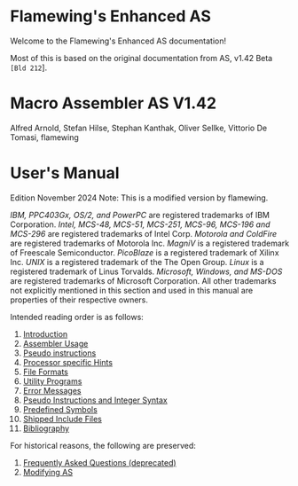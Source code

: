 # Flamewing's Enhanced AS

<!-- markdownlint-disable MD025 -->
<!-- markdownlint-disable MD030 -->

Welcome to the Flamewing's Enhanced AS documentation!

Most of this is based on the original documentation from AS, v1.42 Beta `[Bld 212`].

# Macro Assembler AS V1.42

Alfred Arnold, Stefan Hilse, Stephan Kanthak, Oliver Sellke, Vittorio De Tomasi, flamewing

# User's Manual

Edition November 2024 Note: This is a modified version by flamewing.

_IBM, PPC403Gx, OS/2, and PowerPC_ are registered trademarks of IBM Corporation.
_Intel, MCS-48, MCS-51, MCS-251, MCS-96, MCS-196 and MCS-296_ are registered trademarks of Intel Corp.
_Motorola and ColdFire_ are registered trademarks of Motorola Inc.
_MagniV_ is a registered trademark of Freescale Semiconductor.
_PicoBlaze_ is a registered trademark of Xilinx Inc.
_UNIX_ is a registered trademark of the The Open Group.
_Linux_ is a registered trademark of Linus Torvalds.
_Microsoft, Windows, and MS-DOS_ are registered trademarks of Microsoft Corporation.
All other trademarks not explicitly mentioned in this section and used in this manual are properties of their respective owners.

Intended reading order is as follows:

1. [Introduction](introduction.md)
2. [Assembler Usage](assembler-usage.md)
3. [Pseudo instructions](pseudo-instructions.md)
4. [Processor specific Hints](processor-specific-hints.md)
5. [File Formats](file-formats.md)
6. [Utility Programs](utility-programs.md)
7. [Error Messages](error-messages.md)
8. [Pseudo Instructions and Integer Syntax](pseudo-instructions-and-integer-syntax.md)
9. [Predefined Symbols](predefined-symbols.md)
10. [Shipped Include Files](shipped-include-files.md)
11. [Bibliography](bibliography.md)

For historical reasons, the following are preserved:

1. [Frequently Asked Questions (deprecated)](frequently-asked-questions.md)
2. [Modifying AS](modifying-as.md)

<!-- markdownlint-enable MD030 -->
<!-- markdownlint-enable MD025 -->
